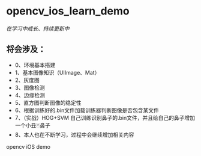 # opencv_ios_learn_demo

*在学习中成长、持续更新中*


## 将会涉及：

- 0、环境基本搭建
- 1、基本图像知识（UIImage、Mat）
- 2、灰度图
- 3、图像检测
- 4、边缘检测
- 5、直方图判断图像的稳定性
- 6、根据训练好的.bin文件加载训练器判断图像是否包含某文件
- 7、（实战）HOG+SVM 自己训练识别鼻子的.bin文件，并且给自己的鼻子增加一个小丑🃏鼻子
- 8、本人也在不断学习，过程中会继续增加相关内容

opencv iOS demo
